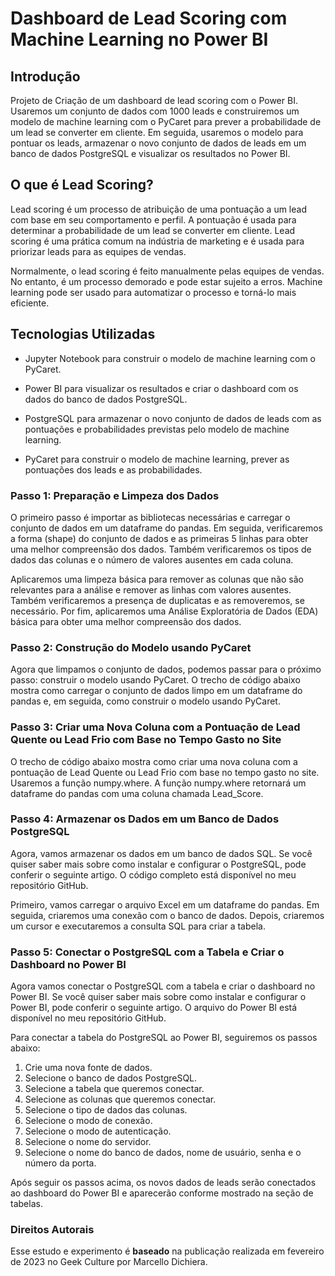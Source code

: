 # Dashboard de Lead Scoring com Machine Learning no Power BI

## Introdução
Projeto de Criação de um dashboard de lead scoring com o Power BI. Usaremos um conjunto de dados com 1000 leads e construiremos um modelo de machine learning com o PyCaret para prever a probabilidade de um lead se converter em cliente. Em seguida, usaremos o modelo para pontuar os leads, armazenar o novo conjunto de dados de leads em um banco de dados PostgreSQL e visualizar os resultados no Power BI.

## O que é Lead Scoring?
Lead scoring é um processo de atribuição de uma pontuação a um lead com base em seu comportamento e perfil. A pontuação é usada para determinar a probabilidade de um lead se converter em cliente. Lead scoring é uma prática comum na indústria de marketing e é usada para priorizar leads para as equipes de vendas.

Normalmente, o lead scoring é feito manualmente pelas equipes de vendas. No entanto, é um processo demorado e pode estar sujeito a erros. Machine learning pode ser usado para automatizar o processo e torná-lo mais eficiente.

## Tecnologias Utilizadas

- Jupyter Notebook para construir o modelo de machine learning com o PyCaret.

- Power BI para visualizar os resultados e criar o dashboard com os dados do banco de dados PostgreSQL.

- PostgreSQL para armazenar o novo conjunto de dados de leads com as pontuações e probabilidades previstas pelo modelo de machine learning.

- PyCaret para construir o modelo de machine learning, prever as pontuações dos leads e as probabilidades.

### Passo 1: Preparação e Limpeza dos Dados
O primeiro passo é importar as bibliotecas necessárias e carregar o conjunto de dados em um dataframe do pandas. Em seguida, verificaremos a forma (shape) do conjunto de dados e as primeiras 5 linhas para obter uma melhor compreensão dos dados. Também verificaremos os tipos de dados das colunas e o número de valores ausentes em cada coluna.

Aplicaremos uma limpeza básica para remover as colunas que não são relevantes para a análise e remover as linhas com valores ausentes. Também verificaremos a presença de duplicatas e as removeremos, se necessário. Por fim, aplicaremos uma Análise Exploratória de Dados (EDA) básica para obter uma melhor compreensão dos dados.

### Passo 2: Construção do Modelo usando PyCaret
Agora que limpamos o conjunto de dados, podemos passar para o próximo passo: construir o modelo usando PyCaret. O trecho de código abaixo mostra como carregar o conjunto de dados limpo em um dataframe do pandas e, em seguida, como construir o modelo usando PyCaret.

### Passo 3: Criar uma Nova Coluna com a Pontuação de Lead Quente ou Lead Frio com Base no Tempo Gasto no Site
O trecho de código abaixo mostra como criar uma nova coluna com a pontuação de Lead Quente ou Lead Frio com base no tempo gasto no site. Usaremos a função numpy.where. A função numpy.where retornará um dataframe do pandas com uma coluna chamada Lead_Score.

### Passo 4: Armazenar os Dados em um Banco de Dados PostgreSQL
Agora, vamos armazenar os dados em um banco de dados SQL. Se você quiser saber mais sobre como instalar e configurar o PostgreSQL, pode conferir o seguinte artigo. O código completo está disponível no meu repositório GitHub.

Primeiro, vamos carregar o arquivo Excel em um dataframe do pandas. Em seguida, criaremos uma conexão com o banco de dados. Depois, criaremos um cursor e executaremos a consulta SQL para criar a tabela.

### Passo 5: Conectar o PostgreSQL com a Tabela e Criar o Dashboard no Power BI
Agora vamos conectar o PostgreSQL com a tabela e criar o dashboard no Power BI. Se você quiser saber mais sobre como instalar e configurar o Power BI, pode conferir o seguinte artigo. O arquivo do Power BI está disponível no meu repositório GitHub.

Para conectar a tabela do PostgreSQL ao Power BI, seguiremos os passos abaixo:

1) Crie uma nova fonte de dados.
2) Selecione o banco de dados PostgreSQL.
3) Selecione a tabela que queremos conectar.
4) Selecione as colunas que queremos conectar.
5) Selecione o tipo de dados das colunas.
6) Selecione o modo de conexão.
7) Selecione o modo de autenticação.
8) Selecione o nome do servidor.
9) Selecione o nome do banco de dados, nome de usuário, senha e o número da porta.

Após seguir os passos acima, os novos dados de leads serão conectados ao dashboard do Power BI e aparecerão conforme mostrado na seção de tabelas.

### Direitos Autorais
Esse estudo e experimento é **baseado** na publicação realizada em fevereiro de 2023 no Geek Culture por Marcello Dichiera.
